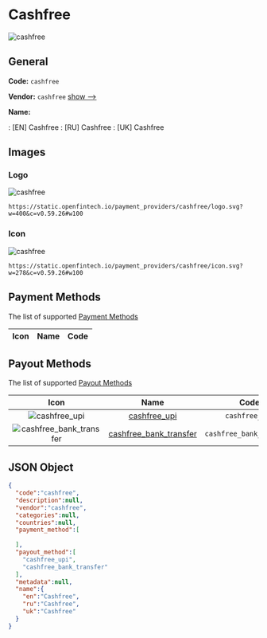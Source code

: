 
# Cashfree 
![cashfree](https://static.openfintech.io/payment_providers/cashfree/logo.svg?w=400&c=v0.59.26#w100)  

## General 
 
**Code:** `cashfree` 
 
**Vendor:** `cashfree` [show -->](/vendors/cashfree/) 
 
**Name:** 
 
:	[EN] Cashfree 
:	[RU] Cashfree 
:	[UK] Cashfree 
 

## Images 

### Logo 
 
![cashfree](https://static.openfintech.io/payment_providers/cashfree/logo.svg?w=400&c=v0.59.26#w100)  

```
https://static.openfintech.io/payment_providers/cashfree/logo.svg?w=400&c=v0.59.26#w100
```  

### Icon 
 
![cashfree](https://static.openfintech.io/payment_providers/cashfree/icon.svg?w=278&c=v0.59.26#w100)  

```
https://static.openfintech.io/payment_providers/cashfree/icon.svg?w=278&c=v0.59.26#w100
```  

## Payment Methods 
 
The list of supported [Payment Methods](/payment-methods/) 

|Icon|Name|Code| 
|:---:|:---:|:---:| 
 

## Payout Methods 
 
The list of supported [Payout Methods](/payout-methods/) 

|Icon|Name|Code| 
|:---:|:---:|:---:| 
|![cashfree_upi](https://static.openfintech.io/payout_methods/cashfree_upi/icon.svg?w=278&c=v0.59.26#w40) |[cashfree_upi](payout-methodscashfree_upi/)|`cashfree_upi`| 
|![cashfree_bank_transfer](https://static.openfintech.io/payout_methods/cashfree_bank_transfer/icon.svg?w=278&c=v0.59.26#w40) |[cashfree_bank_transfer](payout-methodscashfree_bank_transfer/)|`cashfree_bank_transfer`| 
 

## JSON Object 

```json
{
  "code":"cashfree",
  "description":null,
  "vendor":"cashfree",
  "categories":null,
  "countries":null,
  "payment_method":[
    
  ],
  "payout_method":[
    "cashfree_upi",
    "cashfree_bank_transfer"
  ],
  "metadata":null,
  "name":{
    "en":"Cashfree",
    "ru":"Cashfree",
    "uk":"Cashfree"
  }
}
```  
